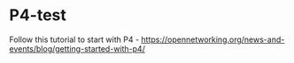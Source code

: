 # P4-test

Follow this tutorial to start with P4 - https://opennetworking.org/news-and-events/blog/getting-started-with-p4/


